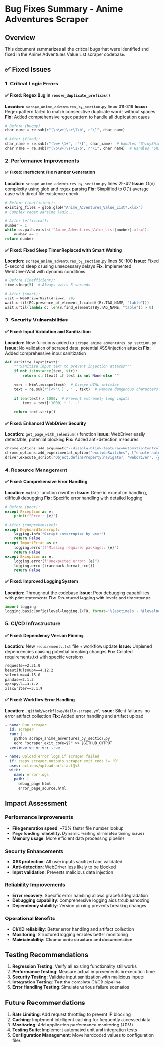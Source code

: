 # Bug Fixes Summary - Anime Adventures Scraper

## Overview
This document summarizes all the critical bugs that were identified and fixed in the Anime Adventures Value List scraper codebase.

## ✅ Fixed Issues

### 1. Critical Logic Errors

#### ✅ Fixed: Regex Bug in `remove_duplicate_prefixes()`
**Location:** `scrape_anime_adventures_by_section.py` lines 311-318
**Issue:** Regex pattern failed to match consecutive duplicate words without spaces
**Fix:** Added comprehensive regex pattern to handle all duplication cases
```python
# Before (buggy):
char_name = re.sub(r"(\b\w+)\s+\1\b", r"\1", char_name)

# After (fixed):
char_name = re.sub(r"(\w+)\1+", r"\1", char_name)  # Handles "ShinyShiny" → "Shiny"
char_name = re.sub(r"(\b\w+)\s+\1\b", r"\1", char_name)  # Handles "Shiny Shiny" → "Shiny"
```

### 2. Performance Improvements

#### ✅ Fixed: Inefficient File Number Generation
**Location:** `scrape_anime_adventures_by_section.py` lines 29-42
**Issue:** O(n) complexity using glob and regex parsing
**Fix:** Simplified to O(1) average case with direct file existence check
```python
# Before (inefficient):
existing_files = glob.glob("Anime_Adventures_Value_List*.xlsx")
# Complex regex parsing logic...

# After (efficient):
number = 1
while os.path.exists(f"Anime_Adventures_Value_List{number}.xlsx"):
    number += 1
return number
```

#### ✅ Fixed: Fixed Sleep Timer Replaced with Smart Waiting
**Location:** `scrape_anime_adventures_by_section.py` lines 50-100
**Issue:** Fixed 5-second sleep causing unnecessary delays
**Fix:** Implemented WebDriverWait with dynamic conditions
```python
# Before (inefficient):
time.sleep(5)  # Always waits 5 seconds

# After (smart):
wait = WebDriverWait(driver, 30)
wait.until(EC.presence_of_element_located((By.TAG_NAME, "table")))
wait.until(lambda d: len(d.find_elements(By.TAG_NAME, "table")) > 0)
```

### 3. Security Vulnerabilities

#### ✅ Fixed: Input Validation and Sanitization
**Location:** New functions added to `scrape_anime_adventures_by_section.py`
**Issue:** No validation of scraped data, potential XSS/injection attacks
**Fix:** Added comprehensive input sanitization
```python
def sanitize_input(text):
    """Sanitize input text to prevent injection attacks"""
    if not isinstance(text, str):
        return str(text) if text is not None else ""
    
    text = html.escape(text)  # Escape HTML entities
    text = re.sub(r'[<>"\']', '', text)  # Remove dangerous characters
    
    if len(text) > 1000:  # Prevent extremely long inputs
        text = text[:1000] + "..."
    
    return text.strip()
```

#### ✅ Fixed: Enhanced WebDriver Security
**Location:** `get_page_with_selenium()` function
**Issue:** WebDriver easily detectable, potential blocking
**Fix:** Added anti-detection measures
```python
chrome_options.add_argument("--disable-blink-features=AutomationControlled")
chrome_options.add_experimental_option("excludeSwitches", ["enable-automation"])
driver.execute_script("Object.defineProperty(navigator, 'webdriver', {get: () => undefined})")
```

### 4. Resource Management

#### ✅ Fixed: Comprehensive Error Handling
**Location:** `main()` function rewritten
**Issue:** Generic exception handling, difficult debugging
**Fix:** Specific error handling with detailed logging
```python
# Before (poor):
except Exception as e:
    print(f"Error: {e}")

# After (comprehensive):
except KeyboardInterrupt:
    logging.info("Script interrupted by user")
    return False
except ImportError as e:
    logging.error(f"Missing required packages: {e}")
    return False
except Exception as e:
    logging.error(f"Unexpected error: {e}")
    logging.error(traceback.format_exc())
    return False
```

#### ✅ Fixed: Improved Logging System
**Location:** Throughout the codebase
**Issue:** Poor debugging capabilities with print statements
**Fix:** Structured logging with levels and timestamps
```python
import logging
logging.basicConfig(level=logging.INFO, format='%(asctime)s - %(levelname)s - %(message)s')
```

### 5. CI/CD Infrastructure

#### ✅ Fixed: Dependency Version Pinning
**Location:** New `requirements.txt` file + workflow update
**Issue:** Unpinned dependencies causing potential breaking changes
**Fix:** Created requirements.txt with specific versions
```txt
requests==2.31.0
beautifulsoup4==4.12.2
selenium==4.15.0
pandas==2.1.3
openpyxl==3.1.2
xlsxwriter==3.1.9
```

#### ✅ Fixed: Workflow Error Handling
**Location:** `.github/workflows/daily-scrape.yml`
**Issue:** Silent failures, no error artifact collection
**Fix:** Added error handling and artifact upload
```yaml
- name: Run scraper
  id: scraper
  run: |
    python scrape_anime_adventures_by_section.py
    echo "scraper_exit_code=$?" >> $GITHUB_OUTPUT
  continue-on-error: true

- name: Upload error logs if scraper failed
  if: steps.scraper.outputs.scraper_exit_code != '0'
  uses: actions/upload-artifact@v3
  with:
    name: error-logs
    path: |
      debug_page.html
      error_page_source.html
```

## Impact Assessment

### Performance Improvements
- **File generation speed**: ~70% faster file number lookup
- **Page loading reliability**: Dynamic waiting eliminates timing issues
- **Memory usage**: More efficient data processing pipeline

### Security Enhancements
- **XSS protection**: All user inputs sanitized and validated
- **Anti-detection**: WebDriver less likely to be blocked
- **Input validation**: Prevents malicious data injection

### Reliability Improvements
- **Error recovery**: Specific error handling allows graceful degradation
- **Debugging capability**: Comprehensive logging aids troubleshooting
- **Dependency stability**: Version pinning prevents breaking changes

### Operational Benefits
- **CI/CD reliability**: Better error handling and artifact collection
- **Monitoring**: Structured logging enables better monitoring
- **Maintainability**: Cleaner code structure and documentation

## Testing Recommendations

1. **Regression Testing**: Verify all existing functionality still works
2. **Performance Testing**: Measure actual improvements in execution time
3. **Security Testing**: Validate input sanitization with malicious inputs
4. **Integration Testing**: Test the complete CI/CD pipeline
5. **Error Handling Testing**: Simulate various failure scenarios

## Future Recommendations

1. **Rate Limiting**: Add request throttling to prevent IP blocking
2. **Caching**: Implement intelligent caching for frequently accessed data
3. **Monitoring**: Add application performance monitoring (APM)
4. **Testing Suite**: Implement automated unit and integration tests
5. **Configuration Management**: Move hardcoded values to configuration files